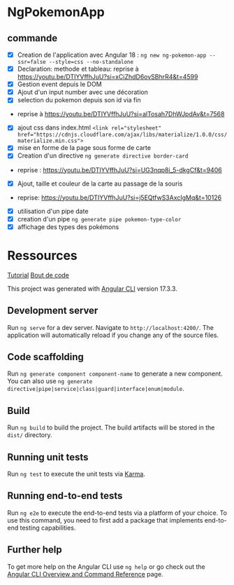 # NgPokemonApp
## commande
- [X] Creation de l'application avec Angular 18 : `ng new ng-pokemon-app --ssr=false --style=css --no-standalone`
- [X] Declaration: methode et tableau: reprise à https://youtu.be/DTIYVffhJuU?si=xCiZhdD6ovSBhrR4&t=4599
- [X] Gestion event depuis le DOM
- [X] Ajout d'un input number avec une décoration
- [X] selection du pokemon depuis son id via fin
- reprise à https://youtu.be/DTIYVffhJuU?si=alTosah7DhWJpdAv&t=7568
- [X] ajout css dans index.html `<link rel="stylesheet" href="https://cdnjs.cloudflare.com/ajax/libs/materialize/1.0.0/css/materialize.min.css">`
- [X] mise en forme de la page sous forme de carte
- [X] Creation d'un directive `ng generate directive border-card`
- reprise : https://youtu.be/DTIYVffhJuU?si=UG3nqp8i_5-dkgCf&t=9406
- [X] Ajout, taille et couleur de la carte au passage de la souris
- reprise: https://youtu.be/DTIYVffhJuU?si=j5EQtfwS3AxcIgMq&t=10126
- [X] utilisation d'un pipe date
- [X] creation d'un pipe `ng generate pipe pokemon-type-color`
- [X] affichage des types des pokémons  
# Ressources
[Tutorial](https://youtu.be/DTIYVffhJuU?si=-WpyvAcmFAx3_RMe)
[Bout de code](https://gist.github.com/codeursenior/2f52b496bf8be2f5e70a31ab69229174)

This project was generated with [Angular CLI](https://github.com/angular/angular-cli) version 17.3.3.

## Development server

Run `ng serve` for a dev server. Navigate to `http://localhost:4200/`. The application will automatically reload if you change any of the source files.

## Code scaffolding

Run `ng generate component component-name` to generate a new component. You can also use `ng generate directive|pipe|service|class|guard|interface|enum|module`.

## Build

Run `ng build` to build the project. The build artifacts will be stored in the `dist/` directory.

## Running unit tests

Run `ng test` to execute the unit tests via [Karma](https://karma-runner.github.io).

## Running end-to-end tests

Run `ng e2e` to execute the end-to-end tests via a platform of your choice. To use this command, you need to first add a package that implements end-to-end testing capabilities.

## Further help

To get more help on the Angular CLI use `ng help` or go check out the [Angular CLI Overview and Command Reference](https://angular.io/cli) page.
